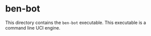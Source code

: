 # ben-bot

This directory contains the `ben-bot` executable. This executable is a command line UCI engine.
